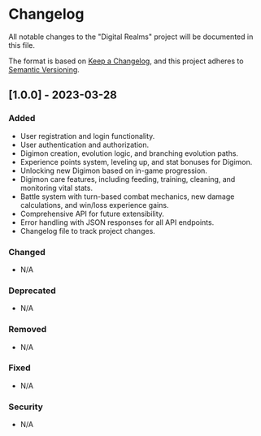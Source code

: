 # Changelog

All notable changes to the "Digital Realms" project will be documented in this file.

The format is based on [Keep a Changelog](https://keepachangelog.com/en/1.0.0/),
and this project adheres to [Semantic Versioning](https://semver.org/spec/v2.0.0.html).

## [1.0.0] - 2023-03-28

### Added

- User registration and login functionality.
- User authentication and authorization.
- Digimon creation, evolution logic, and branching evolution paths.
- Experience points system, leveling up, and stat bonuses for Digimon.
- Unlocking new Digimon based on in-game progression.
- Digimon care features, including feeding, training, cleaning, and monitoring vital stats.
- Battle system with turn-based combat mechanics, new damage calculations, and win/loss experience gains.
- Comprehensive API for future extensibility.
- Error handling with JSON responses for all API endpoints.
- Changelog file to track project changes.

### Changed

- N/A

### Deprecated

- N/A

### Removed

- N/A

### Fixed

- N/A

### Security

- N/A
